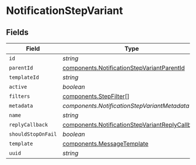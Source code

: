 # NotificationStepVariant


## Fields

| Field                                                                                                              | Type                                                                                                               | Required                                                                                                           | Description                                                                                                        |
| ------------------------------------------------------------------------------------------------------------------ | ------------------------------------------------------------------------------------------------------------------ | ------------------------------------------------------------------------------------------------------------------ | ------------------------------------------------------------------------------------------------------------------ |
| `id`                                                                                                               | *string*                                                                                                           | :heavy_minus_sign:                                                                                                 | N/A                                                                                                                |
| `parentId`                                                                                                         | [components.NotificationStepVariantParentId](../../models/components/notificationstepvariantparentid.md)           | :heavy_minus_sign:                                                                                                 | N/A                                                                                                                |
| `templateId`                                                                                                       | *string*                                                                                                           | :heavy_minus_sign:                                                                                                 | N/A                                                                                                                |
| `active`                                                                                                           | *boolean*                                                                                                          | :heavy_minus_sign:                                                                                                 | N/A                                                                                                                |
| `filters`                                                                                                          | [components.StepFilter](../../models/components/stepfilter.md)[]                                                   | :heavy_minus_sign:                                                                                                 | N/A                                                                                                                |
| `metadata`                                                                                                         | *components.NotificationStepVariantMetadata*                                                                       | :heavy_minus_sign:                                                                                                 | N/A                                                                                                                |
| `name`                                                                                                             | *string*                                                                                                           | :heavy_minus_sign:                                                                                                 | N/A                                                                                                                |
| `replyCallback`                                                                                                    | [components.NotificationStepVariantReplyCallback](../../models/components/notificationstepvariantreplycallback.md) | :heavy_minus_sign:                                                                                                 | N/A                                                                                                                |
| `shouldStopOnFail`                                                                                                 | *boolean*                                                                                                          | :heavy_minus_sign:                                                                                                 | N/A                                                                                                                |
| `template`                                                                                                         | [components.MessageTemplate](../../models/components/messagetemplate.md)                                           | :heavy_minus_sign:                                                                                                 | N/A                                                                                                                |
| `uuid`                                                                                                             | *string*                                                                                                           | :heavy_minus_sign:                                                                                                 | N/A                                                                                                                |